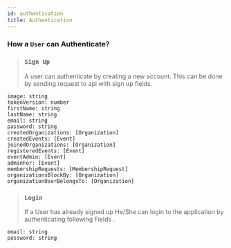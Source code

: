 ```yaml
---
id: authentication
title: Authentication
---
```


### How a `User` can Authenticate?

> ### `Sign Up`
>
> A user can authenticate by creating a new account. This can be done by sending request to api with sign up fields.

    image: string
    tokenVersion: number
    firstName: string
    lastName: string
    email: string
    password: string
    createdOrganizations: [Organization]
    createdEvents: [Event]
    joinedOrganizations: [Organization]
    registeredEvents: [Event]
    eventAdmin: [Event]
    adminFor: [Event]
    membershipRequests: [MembershipRequest]
    organizationsBlockBy: [Organization]
    organizationUserBelongsTo: [Organization]

> ### `Login`
>
> If a User has already signed up He/She can login to the application by authenticating following Fields .

    email: string
    password: string
